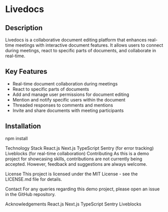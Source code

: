 # Livedocs

## Description
Livedocs is a collaborative document editing platform that enhances real-time meetings with interactive document features. It allows users to connect during meetings, react to specific parts of documents, and collaborate in real-time.

## Key Features
- Real-time document collaboration during meetings
- React to specific parts of documents
- Add and manage user permissions for document editing
- Mention and notify specific users within the document
- Threaded responses to comments and mentions
- Invite and share documents with meeting participants

## Installation
npm install 

Technology Stack
React.js
Next.js
TypeScript
Sentry (for error tracking)
Liveblocks (for real-time collaboration)
Contributing
As this is a demo project for showcasing skills, contributions are not currently being accepted. However, feedback and suggestions are always welcome.

License
This project is licensed under the MIT License - see the LICENSE.md file for details.

Contact
For any queries regarding this demo project, please open an issue in the GitHub repository.

Acknowledgements
React.js
Next.js
TypeScript
Sentry
Liveblocks

